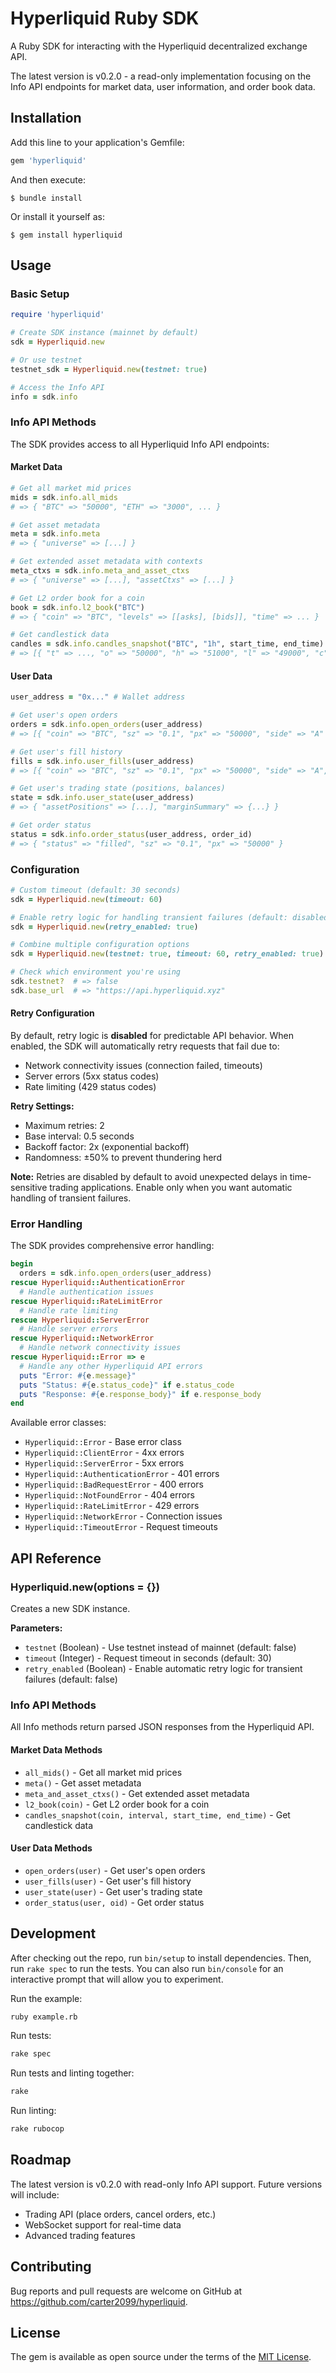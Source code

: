 # Hyperliquid Ruby SDK

A Ruby SDK for interacting with the Hyperliquid decentralized exchange API.

The latest version is v0.2.0 - a read-only implementation focusing on the Info API endpoints for market data, user information, and order book data.

## Installation

Add this line to your application's Gemfile:

```ruby
gem 'hyperliquid'
```

And then execute:

    $ bundle install

Or install it yourself as:

    $ gem install hyperliquid

## Usage

### Basic Setup

```ruby
require 'hyperliquid'

# Create SDK instance (mainnet by default)
sdk = Hyperliquid.new

# Or use testnet
testnet_sdk = Hyperliquid.new(testnet: true)

# Access the Info API
info = sdk.info
```

### Info API Methods

The SDK provides access to all Hyperliquid Info API endpoints:

#### Market Data

```ruby
# Get all market mid prices
mids = sdk.info.all_mids
# => { "BTC" => "50000", "ETH" => "3000", ... }

# Get asset metadata
meta = sdk.info.meta
# => { "universe" => [...] }

# Get extended asset metadata with contexts
meta_ctxs = sdk.info.meta_and_asset_ctxs  
# => { "universe" => [...], "assetCtxs" => [...] }

# Get L2 order book for a coin
book = sdk.info.l2_book("BTC")
# => { "coin" => "BTC", "levels" => [[asks], [bids]], "time" => ... }

# Get candlestick data
candles = sdk.info.candles_snapshot("BTC", "1h", start_time, end_time)
# => [{ "t" => ..., "o" => "50000", "h" => "51000", "l" => "49000", "c" => "50500", "v" => "100" }]
```

#### User Data

```ruby
user_address = "0x..." # Wallet address

# Get user's open orders
orders = sdk.info.open_orders(user_address)
# => [{ "coin" => "BTC", "sz" => "0.1", "px" => "50000", "side" => "A" }]

# Get user's fill history
fills = sdk.info.user_fills(user_address)
# => [{ "coin" => "BTC", "sz" => "0.1", "px" => "50000", "side" => "A", "time" => 1234567890 }]

# Get user's trading state (positions, balances)
state = sdk.info.user_state(user_address)
# => { "assetPositions" => [...], "marginSummary" => {...} }

# Get order status  
status = sdk.info.order_status(user_address, order_id)
# => { "status" => "filled", "sz" => "0.1", "px" => "50000" }
```

### Configuration

```ruby
# Custom timeout (default: 30 seconds)
sdk = Hyperliquid.new(timeout: 60)

# Enable retry logic for handling transient failures (default: disabled)
sdk = Hyperliquid.new(retry_enabled: true)

# Combine multiple configuration options
sdk = Hyperliquid.new(testnet: true, timeout: 60, retry_enabled: true)

# Check which environment you're using
sdk.testnet?  # => false
sdk.base_url  # => "https://api.hyperliquid.xyz"
```

#### Retry Configuration

By default, retry logic is **disabled** for predictable API behavior. When enabled, the SDK will automatically retry requests that fail due to:

- Network connectivity issues (connection failed, timeouts)
- Server errors (5xx status codes)
- Rate limiting (429 status codes)

**Retry Settings:**
- Maximum retries: 2
- Base interval: 0.5 seconds
- Backoff factor: 2x (exponential backoff)
- Randomness: ±50% to prevent thundering herd

**Note:** Retries are disabled by default to avoid unexpected delays in time-sensitive trading applications. Enable only when you want automatic handling of transient failures.

### Error Handling

The SDK provides comprehensive error handling:

```ruby
begin
  orders = sdk.info.open_orders(user_address)
rescue Hyperliquid::AuthenticationError
  # Handle authentication issues
rescue Hyperliquid::RateLimitError  
  # Handle rate limiting
rescue Hyperliquid::ServerError
  # Handle server errors
rescue Hyperliquid::NetworkError
  # Handle network connectivity issues
rescue Hyperliquid::Error => e
  # Handle any other Hyperliquid API errors
  puts "Error: #{e.message}"
  puts "Status: #{e.status_code}" if e.status_code
  puts "Response: #{e.response_body}" if e.response_body
end
```

Available error classes:
- `Hyperliquid::Error` - Base error class
- `Hyperliquid::ClientError` - 4xx errors
- `Hyperliquid::ServerError` - 5xx errors
- `Hyperliquid::AuthenticationError` - 401 errors
- `Hyperliquid::BadRequestError` - 400 errors
- `Hyperliquid::NotFoundError` - 404 errors
- `Hyperliquid::RateLimitError` - 429 errors
- `Hyperliquid::NetworkError` - Connection issues
- `Hyperliquid::TimeoutError` - Request timeouts

## API Reference

### Hyperliquid.new(options = {})

Creates a new SDK instance.

**Parameters:**
- `testnet` (Boolean) - Use testnet instead of mainnet (default: false)  
- `timeout` (Integer) - Request timeout in seconds (default: 30)
- `retry_enabled` (Boolean) - Enable automatic retry logic for transient failures (default: false)

### Info API Methods

All Info methods return parsed JSON responses from the Hyperliquid API.

#### Market Data Methods
- `all_mids()` - Get all market mid prices
- `meta()` - Get asset metadata
- `meta_and_asset_ctxs()` - Get extended asset metadata
- `l2_book(coin)` - Get L2 order book for a coin
- `candles_snapshot(coin, interval, start_time, end_time)` - Get candlestick data

#### User Data Methods  
- `open_orders(user)` - Get user's open orders
- `user_fills(user)` - Get user's fill history
- `user_state(user)` - Get user's trading state
- `order_status(user, oid)` - Get order status

## Development

After checking out the repo, run `bin/setup` to install dependencies. Then, run `rake spec` to run the tests. You can also run `bin/console` for an interactive prompt that will allow you to experiment.

Run the example:
```bash
ruby example.rb
```

Run tests:
```bash  
rake spec
```

Run tests and linting together:
```bash
rake
```

Run linting:
```bash
rake rubocop
```

## Roadmap

The latest version is v0.2.0 with read-only Info API support. Future versions will include:

- Trading API (place orders, cancel orders, etc.)
- WebSocket support for real-time data
- Advanced trading features

## Contributing

Bug reports and pull requests are welcome on GitHub at https://github.com/carter2099/hyperliquid.

## License

The gem is available as open source under the terms of the [MIT License](https://opensource.org/licenses/MIT).
